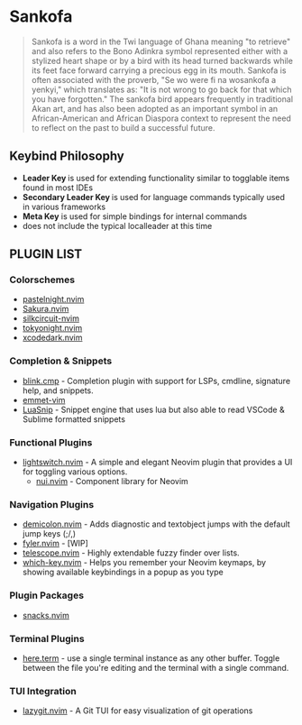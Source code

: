 # Sankofa
> Sankofa is a word in the Twi language of Ghana meaning "to retrieve" and also refers to the Bono Adinkra symbol represented either with a stylized heart shape or by a bird with its head turned backwards while its feet face forward carrying a precious egg in its mouth. Sankofa is often associated with the proverb, "Se wo were fi na wosankofa a yenkyi," which translates as: "It is not wrong to go back for that which you have forgotten." The sankofa bird appears frequently in traditional Akan art, and has also been adopted as an important symbol in an African-American and African Diaspora context to represent the need to reflect on the past to build a successful future.

## Keybind Philosophy
- __Leader Key <Space>__ is used for extending functionality similar to togglable items found in most IDEs
- __Secondary Leader Key <Space><Space>__ is used for language commands typically used in various frameworks
- __Meta Key__ is used for simple bindings for internal commands
- does not include the typical localleader at this time


## PLUGIN LIST

### Colorschemes
- [pastelnight.nvim](https://github.com/pauchiner/pastelnight.nvim)
- [Sakura.nvim](https://github.com/numToStr/Sakura.nvim)
- [silkcircuit-nvim](https://github.com/hyperb1iss/silkcircuit-nvim)
- [tokyonight.nvim](https://github.com/folke/tokyonight.nvim)
- [xcodedark.nvim](https://github.com/V4N1LLA-1CE/xcodedark.nvim)

### Completion & Snippets
- [blink.cmp](https://github.com/Saghen/blink.cmp) - Completion plugin with support for LSPs, cmdline, signature help, and snippets.
- [emmet-vim](https://github.com/mattn/emmet-vim)
- [LuaSnip](https://github.com/L3MON4D3/LuaSnip) - Snippet engine that uses lua but also able to read VSCode & Sublime formatted snippets

### Functional Plugins
- [lightswitch.nvim](https://github.com/markgandolfo/lightswitch.nvim) - A simple and elegant Neovim plugin that provides a UI for toggling various options.
  - [nui.nvim](https://github.com/MunifTanjim/nui.nvim) - Component library for Neovim

### Navigation Plugins
- [demicolon.nvim](https://github.com/mawkler/demicolon.nvim) - Adds diagnostic and textobject jumps with the default jump keys (;/,)
- [fyler.nvim](https://github.com/A7Lavinraj/fyler.nvim) - [WIP]
- [telescope.nvim](https://github.com/nvim-telescope/telescope.nvim) - Highly extendable fuzzy finder over lists.
- [which-key.nvim](https://github.com/folke/which-key.nvim) - Helps you remember your Neovim keymaps, by showing available keybindings in a popup as you type

### Plugin Packages
- [snacks.nvim](https://github.com/folke/snacks.nvim)

### Terminal Plugins
- [here.term](https://github.com/jaimecgomezz/here.term) - use a single terminal instance as any other buffer. Toggle between the file you're editing and the terminal with a single command.

### TUI Integration
- [lazygit.nvim](https://github.com/kdheepak/lazygit.nvim) - A Git TUI for easy visualization of git operations
